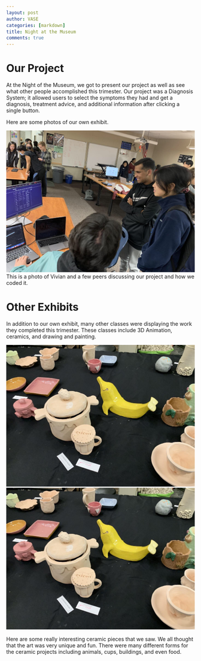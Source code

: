 ```yaml
---
layout: post
author: VASE
categories: [markdown]
title: Night at the Museum
comments: true
---
```


# Our Project
At the Night of the Museum, we got to present our project as well as see what other people accomplished this trimester. Our project was a Diagnosis System; it allowed users to select the symptoms they had and get a diagnosis, treatment advice, and additional information after clicking a single button. 

Here are some photos of our own exhibit. 

<img src ="https://github.com/vivianknee/VaseProject/blob/master/images/vivian.jpg?raw=true">
This is a photo of Vivian and a few peers discussing our project and how we coded it.

# Other Exhibits
In addition to our own exhibit, many other classes were displaying the work they completed this trimester. These classes include 3D Animation, ceramics, and drawing and painting.

<img src ="https://github.com/vivianknee/VaseProject/blob/master/images/ceramic.jpg?raw=true">
<img src ="https://github.com/vivianknee/VaseProject/blob/master/images/ceramic.jpg?raw=true">

Here are some really interesting ceramic pieces that we saw. We all thought that the art was very unique and fun. There were many different forms for the ceramic projects including animals, cups, buildings, and even food.